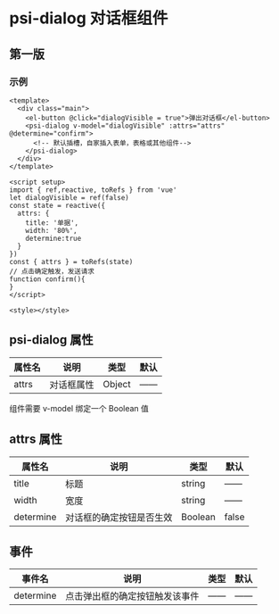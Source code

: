 # psi-dialog 对话框组件

## 第一版

### 示例 

```vue
<template>
  <div class="main">
    <el-button @click="dialogVisible = true">弹出对话框</el-button>
    <psi-dialog v-model="dialogVisible" :attrs="attrs" @determine="confirm">
      <!-- 默认插槽，自家插入表单，表格或其他组件-->
    </psi-dialog>
  </div>
</template>

<script setup>
import { ref,reactive, toRefs } from 'vue'
let dialogVisible = ref(false)
const state = reactive({
  attrs: {
    title: '单据',
    width: '80%',
    determine:true
  }
})
const { attrs } = toRefs(state)
// 点击确定触发，发送请求
function confirm(){
}
</script>

<style></style>
```

## psi-dialog 属性

| 属性名       | 说明                                                   | 类型                              | 默认 |
| ---------- | ------------------------------------------------------------- | --------------------------------- | ------- |
| attrs     | 对话框属性| Object                        | ——       |

组件需要 v-model 绑定一个 Boolean 值
## attrs 属性

| 属性名       | 说明                                                   | 类型                              | 默认 |
| ---------- | ------------------------------------------------------------- | --------------------------------- | ------- |
| title     |  标题          |string       |——
| width     | 宽度 | string                        | ——
| determine     | 对话框的确定按钮是否生效 | Boolean                        | false


## 事件

| 事件名       | 说明                                                   | 类型                              | 默认 |
| ---------- | ------------------------------------------------------------- | --------------------------------- | ------- |
| determine     |  点击弹出框的确定按钮触发该事件          |——       |——
